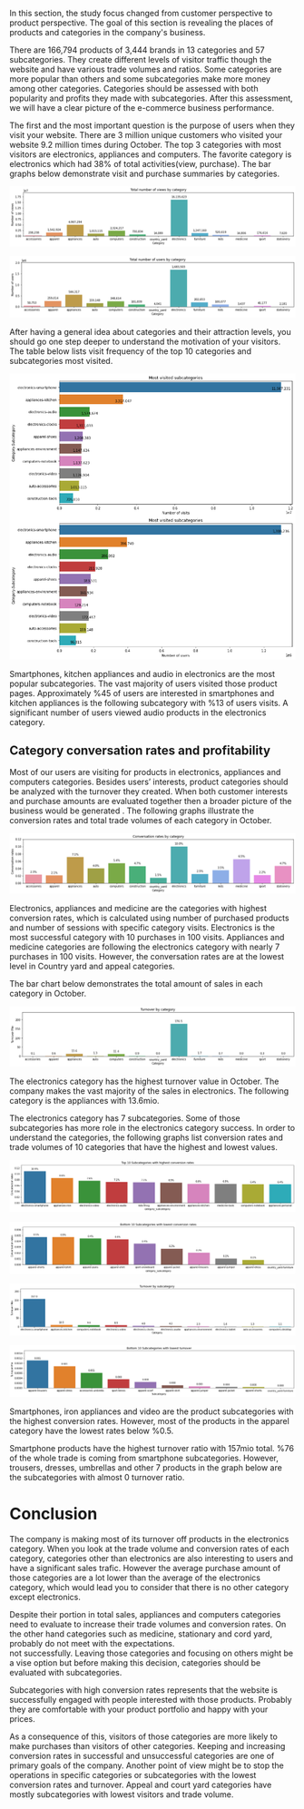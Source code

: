 In this section, the study focus changed from customer perspective to product perspective. The goal of this section is revealing the places of products and categories in the company's business. 

There are 166,794 products of 3,444 brands in 13 categories and 57 subcategories. They create  different levels of visitor traffic though the website and have various trade volumes and ratios. Some categories are more popular than others and some subcategories make more money among other categories. Categories should be assessed with both popularity and profits they made with subcategories. After this assessment, we will have a clear picture of the e-commerce business performance.

The first and the most important question is the purpose of users when they visit your website. There are 3 million unique customers who visited your website 9.2 million times during October. The top 3 categories with most visitors are electronics, appliances and computers. The favorite category is electronics which had 38% of total activities(view, purchase). The bar graphs below demonstrate visit and purchase summaries by categories.


![number_of_views_by_category](/images/number_of_views_by_category.png)


![number_of_users_by_category](/images/number_of_users_by_category.png)


After having a general idea about categories and their attraction levels, you should go one step deeper to understand the motivation of your visitors. The table below lists visit frequency of the top 10 categories and subcategories most visited.

![most_visited_subcategories](/images/most_visited_subcategories.png)


Smartphones, kitchen appliances and audio in electronics are the most popular subcategories. The vast majority of users visited those product pages. Approximately  %45 of users are interested in smartphones and kitchen appliances is the following subcategory with %13 of users visits. A significant number of users viewed audio products in the electronics category. 

## Category conversation rates and profitability

Most of our users are visiting for products in electronics, appliances and computers categories. Besides users’ interests, product categories should be analyzed with the turnover they created. When both customer interests and purchase amounts are evaluated together then a broader picture of the business would be generated . 
The following graphs illustrate the conversion rates and total trade volumes of each category in October.

![Categories_with_conversion_rates](/images/Categories_with_conversion_rates.png)

Electronics, appliances and medicine are the categories with highest conversion rates, which is calculated using number of purchased products and number of sessions with specific category visits. Electronics is the most successful category with 10 purchases in 100 visits. Appliances and medicine categories are following the electronics category with nearly 7 purchases in 100 visits. However, the conversation rates are at the lowest level in Country yard and appeal categories. 

The bar chart below demonstrates the total amount of sales in each category in October.

![turnover_by_category](/images/turnover_by_category.png)

The electronics category has the highest turnover value in October. The company makes the vast majority of the sales in electronics. The following category is the appliances with 13.6mio.

The electronics category has 7 subcategories. Some of those subcategories has more role in the electronics category success. In order to understand the categories, the following graphs list conversion rates and trade volumes of 10 categories that have the highest and lowest values.


![subcategories_with_highest_conversion_rates](/images/subcategories_with_highest_conversion_rates.png)


![subcategories_with_lowest_conversion_rates](/images/subcategories_with_lowest_conversion_rates.png)


![subcategories_with_most_turnover](/images/subcategories_with_most_turnover.png)


![subcategories_with_least_turn_over](/images/subcategories_with_least_turn_over.png)


Smartphones, iron appliances and video are the product subcategories with the highest conversion rates. However, most of the products in the apparel category have the lowest rates below %0.5. 

Smartphone products have the highest turnover ratio with 157mio total. %76 of the whole trade is coming from smartphone subcategories. However, trousers, dresses, umbrellas and other 7 products in the graph below are the subcategories with almost 0 turnover ratio. 

# Conclusion

The company is making most of its turnover off products in the electronics category. When you look at the trade volume and conversion rates of each category, categories other than electronics are also interesting to users and have a significant sales trafic. However the average purchase amount of those categories are a lot lower than the average of the electronics category, which would lead you to consider that there is no other category except electronics. 

Despite their portion in total sales, appliances and computers categories need to evaluate to increase their trade volumes and conversion rates. On the other hand categories such as medicine, stationary and cord yard, probably do not meet with the expectations.  
not successfully. Leaving those categories and focusing on others might be a vise option but before making this decision, categories should be evaluated with subcategories.

Subcategories with high conversion rates represents that the website is successfully engaged with people interested with those products. Probably they are comfortable with your product portfolio and happy with your prices. 

As a consequence of this, visitors of those categories are more likely to make purchases than visitors of other categories.
Keeping and increasing conversion rates in successful and unsuccessful categories are one of primary goals of the company. Another point of view might be to stop the operations in specific categories or subcategories with the lowest conversion rates and turnover. Appeal and court yard categories have mostly subcategories with lowest visitors and trade volume.
